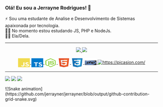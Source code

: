 ### Olá! Eu sou a Jerrayne Rodrigues! 👋

⚡ Sou uma estudante de Analise e Desenvolvimento de Sistemas apaixonada por tecnologia.<br>
👩‍💻 No momento estou estudando JS, PHP e NodeJs.<br>
🧚‍♀️ Ela/Dela.<br>
<hr>
<div align="center">
  <a href="https://www.linkedin.com/in/jerrayne-rodrigues/">
  <img height="180em" src="https://github-readme-stats.vercel.app/api?username=jerrayner&show_icons=true&theme=tokyonight&include_all_commits=true&count_private=true"/>
  <img height="150em" src="https://github-readme-stats.vercel.app/api/top-langs/?username=jerrayner&layout=compact&langs_count=7&theme=tokyonight"/>
</div>

<div style="display: inline_block" align="center"><br>
  <img align="center" alt="Je-Js" height="30" width="40" src="https://raw.githubusercontent.com/devicons/devicon/master/icons/javascript/javascript-plain.svg">
  <img align="center" alt="Je-Ts" height="30" width="40" src="https://raw.githubusercontent.com/devicons/devicon/master/icons/typescript/typescript-plain.svg">
  <img align="center" alt="Je-NodeJS" height="30" width="40" src="https://raw.githubusercontent.com/devicons/devicon/master/icons/nodejs/nodejs-original.svg">
  <img align="center" alt="Je-HTML" height="30" width="40" src="https://raw.githubusercontent.com/devicons/devicon/master/icons/html5/html5-original.svg">
  <img align="center" alt="Je-CSS" height="30" width="40" src="https://raw.githubusercontent.com/devicons/devicon/master/icons/css3/css3-original.svg">
  <img align="center" alt="Je-PHP" height="30" width="40" src="https://raw.githubusercontent.com/devicons/devicon/master/icons/php/php-original.svg">
  <a href="https://picasion.com/"><img src="https://i.picasion.com/pic92/d7c8f2d17ea0a40aa822b215be2c31df.gif" width="125" height="125" border="0" alt="https://picasion.com/" /></a><br />
</div>
<hr>
  <div> 
  
  <a href="https://instagram.com/jerrayner" target="_blank"><img src="https://img.shields.io/badge/-Instagram-%23E4405F?style=for-the-badge&logo=instagram&logoColor=white" target="_blank"></a>
  <a href = "mailto:jerrayner@gmail.com"><img src="https://img.shields.io/badge/-Gmail-%23333?style=for-the-badge&logo=gmail&logoColor=white" target="_blank"></a>
  <a href="https://www.linkedin.com/in/jerrayne-rodrigues" target="_blank"><img src="https://img.shields.io/badge/-LinkedIn-%230077B5?style=for-the-badge&logo=linkedin&logoColor=white" target="_blank"></a> 
</div>
  ![Snake animation](https://github.com/jerrayner/jerrayner/blob/output/github-contribution-grid-snake.svg)
